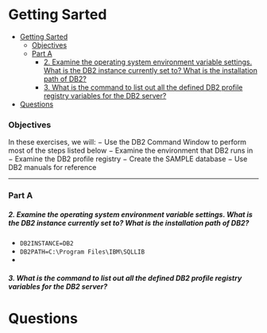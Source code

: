 # Getting Sarted

[comment]: <> (Delete next Line as it was generated as a bulletpoint by VSCODE Extension)


- [Getting Sarted](#getting-sarted)
    - [Objectives](#objectives)
    - [Part A](#part-a)
        - [2. Examine the operating system environment variable settings. What is the DB2 instance currently set to? What is the installation path of DB2?](#2-examine-the-operating-system-environment-variable-settings-what-is-the-db2-instance-currently-set-to-what-is-the-installation-path-of-db2)
        - [3. What is the command to list out all the defined DB2 profile registry variables for the DB2 server?](#3-what-is-the-command-to-list-out-all-the-defined-db2-profile-registry-variables-for-the-db2-server)
- [Questions](#questions)

### Objectives
In these exercises, we will:
− Use the DB2 Command Window to perform most of the steps listed
below
− Examine the environment that DB2 runs in
− Examine the DB2 profile registry
− Create the SAMPLE database
− Use DB2 manuals for reference

---

### Part A

##### 2. Examine the operating system environment variable settings. What is the DB2 instance currently set to? What is the installation path of DB2?
- `DB2INSTANCE=DB2`
- `DB2PATH=C:\Program Files\IBM\SQLLIB`
- 
##### 3. What is the command to list out all the defined DB2 profile registry variables for the DB2 server?

# Questions


